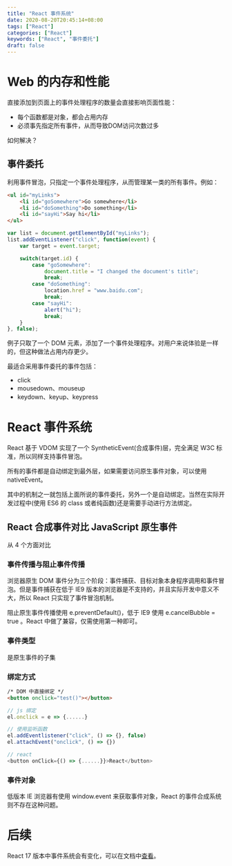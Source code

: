 ```yaml
---
title: "React 事件系统"
date: 2020-08-20T20:45:14+08:00
tags: ["React"]
categories: ["React"]
keywords: ["React", "事件委托"]
draft: false
---
```


# Web 的内存和性能

直接添加到页面上的事件处理程序的数量会直接影响页面性能：

* 每个函数都是对象，都会占用内存
* 必须事先指定所有事件，从而导致DOM访问次数过多

如何解决？

## 事件委托

利用事件冒泡，只指定一个事件处理程序，从而管理某一类的所有事件。例如：

```html
<ul id="myLinks">
    <li id="goSomewhere">Go somewhere</li>
    <li id="doSomething">Do something</li>
    <li id="sayHi">Say hi</li>
</ul>
```

```js
var list = document.getElementById("myLinks");
list.addEventListener("click", function(event) {
    var target = event.target;

    switch(target.id) {
        case "goSomewhere":
            document.title = "I changed the document's title";
            break;
        case "doSomething":
            location.href = "www.baidu.com";
            break;
        case "sayHi":
            alert("hi");
            break;
    }
}, false);
```

例子只取了一个 DOM 元素，添加了一个事件处理程序。对用户来说体验是一样的，但这种做法占用内存更少。

最适合采用事件委托的事件包括：

* click
* mousedown、mouseup
* keydown、keyup、keypress

# React 事件系统

React 基于 VDOM 实现了一个 SyntheticEvent(合成事件)层，完全满足 W3C 标准，所以同样支持事件冒泡。

所有的事件都是自动绑定到最外层，如果需要访问原生事件对象，可以使用 nativeEvent。

其中的机制之一就包括上面所说的事件委托，另外一个是自动绑定。当然在实际开发过程中(使用 ES6 的 class 或者纯函数)还是需要手动进行方法绑定。

## React 合成事件对比 JavaScript 原生事件

从 4 个方面对比

### 事件传播与阻止事件传播

浏览器原生 DOM 事件分为三个阶段：事件捕获、目标对象本身程序调用和事件冒泡。但是事件捕获在低于 IE9 版本的浏览器是不支持的，并且实际开发中意义不大，所以 React 只实现了事件冒泡机制。

阻止原生事件传播使用 e.preventDefault()，低于 IE9 使用 e.cancelBubble = true 。React 中做了兼容，仅需使用第一种即可。

### 事件类型

是原生事件的子集

### 绑定方式

```html
/* DOM 中直接绑定 */
<button onclick="test()"></button>
```

```js
// js 绑定
el.onclick = e => {......}

// 使用监听函数
el.addEventlistener("click", () => {}, false)
el.attachEvent("onclick", () => {})

// react
<button onClick={() => {......}}>React</button>
```

### 事件对象

低版本 IE 浏览器有使用 window.event 来获取事件对象，React 的事件合成系统则不存在这种问题。

# 后续

React 17 版本中事件系统会有变化，可以在文档中[查看](https://zh-hans.reactjs.org/blog/2020/08/10/react-v17-rc.html#changes-to-event-delegation)。